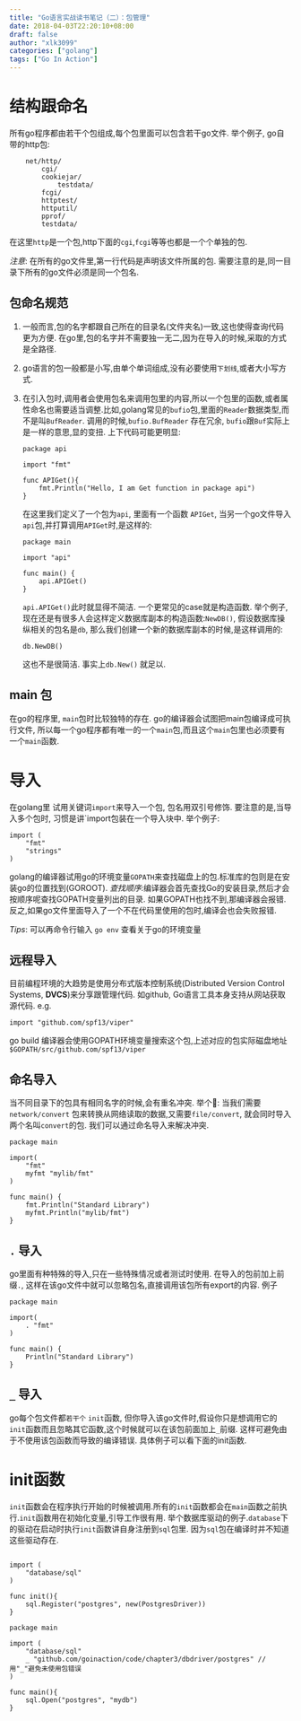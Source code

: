 ```yaml
---
title: "Go语言实战读书笔记（二）：包管理"
date: 2018-04-03T22:20:10+08:00
draft: false
author: "xlk3099"
categories: ["golang"]
tags: ["Go In Action"]
---
```

# **结构跟命名**
所有go程序都由若干个包组成,每个包里面可以包含若干go文件.
举个例子, go自带的http包:
```
    net/http/
        cgi/
        cookiejar/
            testdata/
        fcgi/
        httptest/
        httputil/
        pprof/
        testdata/
```
在这里`http`是一个包,http下面的`cgi`,`fcgi`等等也都是一个个单独的包. 

_注意_: 在所有的go文件里,第一行代码是声明该文件所属的包. 需要注意的是,同一目录下所有的go文件必须是同一个包名. 

## 包命名规范
1. 一般而言,包的名字都跟自己所在的目录名(文件夹名)一致,这也使得查询代码更为方便. 在go里,包的名字并不需要独一无二,因为在导入的时候,采取的方式是全路径.
2. go语言的包一般都是小写,由单个单词组成,没有必要使用`下划线`,或者大小写方式.
3. 在引入包时,调用者会使用包名来调用包里的内容,所以一个包里的函数,或者属性命名也需要适当调整.比如,golang常见的`bufio`包,里面的`Reader`数据类型,而不是叫`BufReader`. 调用的时候,`bufio.BufReader` 存在冗余, `bufio`跟`Buf`实际上是一样的意思,显的变扭. 上下代码可能更明显:

    ```golang
    package api

    import "fmt"

    func APIGet(){
        fmt.Println("Hello, I am Get function in package api")
    }

    ```

    在这里我们定义了一个包为`api`, 里面有一个函数 `APIGet`, 当另一个go文件导入`api`包,并打算调用`APIGet`时,是这样的:

    ```golang
    package main

    import "api"

    func main() {
        api.APIGet()
    }
    ```
    `api.APIGet()`此时就显得不简洁. 
    一个更常见的case就是构造函数. 举个例子,现在还是有很多人会这样定义数据库副本的构造函数:`NewDB()`, 假设数据库操纵相关的包名是`db`, 那么我们创建一个新的数据库副本的时候,是这样调用的:
    ```
    db.NewDB()
    ```
    这也不是很简洁. 事实上`db.New()` 就足以.

## main 包
在go的程序里, `main`包时比较独特的存在. go的编译器会试图把main包编译成可执行文件, 所以每一个go程序都有唯一的一个`main`包,而且这个`main`包里也必须要有一个`main`函数.

# **导入**
在golang里 试用关键词`import`来导入一个包, 包名用双引号修饰.
要注意的是,当导入多个包时, 习惯是讲`import包装在一个导入块中. 举个例子:
```golang
import (
    "fmt"
    "strings"
)
```
golang的编译器试用go的环境变量`GOPATH`来查找磁盘上的包.标准库的包则是在安装go的位置找到(GOROOT).
_查找顺序_:编译器会首先查找Go的安装目录,然后才会按顺序呢查找GOPATH变量列出的目录. 如果GOPATH也找不到,那编译器会报错.
反之,如果go文件里面导入了一个不在代码里使用的包时,编译会也会失败报错.


_Tips_: 可以再命令行输入 `go env`  查看关于go的环境变量

## 远程导入
目前编程环境的大趋势是使用分布式版本控制系统(Distributed Version Control Systems, **DVCS**)来分享跟管理代码. 如github, Go语言工具本身支持从网站获取源代码. e.g.

```golang
import "github.com/spf13/viper"
```
go build 编译器会使用GOPATH环境变量搜索这个包,上述对应的包实际磁盘地址 `$GOPATH/src/github.com/spf13/viper`

## 命名导入
当不同目录下的包具有相同名字的时候,会有重名冲突. 举个🌰: 当我们需要`network/convert` 包来转换从网络读取的数据,又需要`file/convert`, 就会同时导入两个名叫`convert`的包. 我们可以通过命名导入来解决冲突.
```golang
package main

import(
    "fmt"
    myfmt "mylib/fmt"
)

func main() {
    fmt.Println("Standard Library")
    myfmt.Println("mylib/fmt")
}
```

## `.` 导入
go里面有种特殊的导入,只在一些特殊情况或者测试时使用. 在导入的包前加上前缀`.`, 这样在该go文件中就可以忽略包名,直接调用该包所有export的内容. 例子
```golang
package main

import(
    . "fmt"
)

func main() {
    Println("Standard Library")
}
```
## `_` 导入
go每个包文件都`若干个` `init`函数, 但你导入该go文件时,假设你只是想调用它的`init`函数而且忽略其它函数,这个时候就可以在该包前面加上`_`前缀. 这样可避免由于不使用该包函数而导致的编译错误.
具体例子可以看下面的init函数.

# **init函数**
`init`函数会在程序执行开始的时候被调用.所有的`init`函数都会在`main`函数之前执行.`init`函数用在初始化变量,引导工作很有用.
举个数据库驱动的例子.`database`下的驱动在启动时执行`init`函数讲自身注册到`sql`包里. 因为`sql`包在编译时并不知道这些驱动存在.
```golang

import (
    "database/sql"
)

func init(){
    sql.Register("postgres", new(PostgresDriver))
}
```

```golang
package main

import (
    "database/sql"
    _ "github.com/goinaction/code/chapter3/dbdriver/postgres" // 用"_"避免未使用包错误
)

func main(){
    sql.Open("postgres", "mydb")
}

```

